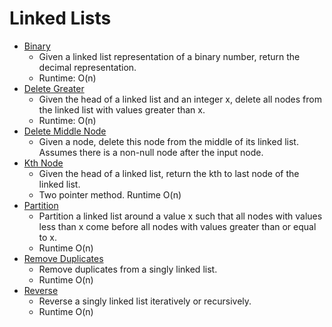 # Linked Lists

* [Binary](binary.py)
	* Given a linked list representation of a binary number, return the decimal representation.
	* Runtime: O(n)
* [Delete Greater](deleteGreater.py)
	* Given the head of a linked list and an integer x, delete all nodes from the linked list with values greater than x.
	* Runtime: O(n)
* [Delete Middle Node](deleteMiddleNode.py)
	* Given a node, delete this node from the middle of its linked list. Assumes there is a non-null node after the input node.
* [Kth Node](kth_node.py)
	* Given the head of a linked list, return the kth to last node of the linked list.
	* Two pointer method. Runtime O(n)
* [Partition](partition.py)
	* Partition a linked list around a value x such that all nodes with values less than x come before all nodes with values greater than or equal to x.
	* Runtime O(n)
* [Remove Duplicates](removeDups.py)
	* Remove duplicates from a singly linked list. 
	* Runtime O(n)
* [Reverse](reverseLinkedlst.py)
	* Reverse a singly linked list iteratively or recursively.
	* Runtime O(n)
